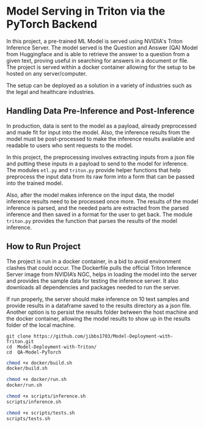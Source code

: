 # Model Serving in Triton via the PyTorch Backend

In this project, a pre-trained ML Model is served using NVIDIA's Triton Inference Server. The model served is the
Question and Answer (QA) Model from Huggingface and is able to retrieve the answer to a question from a given text,
proving useful in searching for answers in a document or file. The project is served within a docker container
allowing for the setup to be hosted on any server/computer.

The setup can be deployed as a solution in a variety of industries such as the legal and healthcare industries.

## Handling Data Pre-Inference and Post-Inference

In production, data is sent to the model as a payload, already preprocessed and made fit for input into the model. Also,
the inference results from the model must be post-processed to make the inference results available and readable to users
who sent requests to the model.

In this project, the preprocessing involves extracting inputs from a json file and putting these inputs in a payload
to send to the model for inference. The modules `etl.py` and `triton.py` provide helper functions that help preprocess
the input data from its raw form into a form that can be passed into the trained model.

Also, after the model makes inference on the input data, the model inference results need to be processed once more.
The results of the model inference is parsed, and the needed parts are extracted from the parsed inference and then
saved in a format for the user to get back. The module `triton.py` provides the function that parses
the results of the model inference.


## How to Run Project

The project is run in a docker container, in a bid to avoid environment clashes that could occur. The Dockerfile
pulls the official Triton Inference Server image from NVIDIA’s NGC, helps in loading the model into the server and
provides the sample data for testing the inference server. It also downloads all dependencies and packages needed
to run the server.

If run properly, the server should make inference on 10 text samples and provide results in a dataframe saved to the
results directory as a json file. Another option is to persist the results folder between the host machine and the
docker container, allowing the model results to show up in the results folder of the local machine.

```commandline
git clone https://github.com/jibbs1703/Model-Deployment-with-Triton.git
cd  Model-Deployment-with-Triton/
cd  QA-Model-PyTorch
```

```bash
chmod +x docker/build.sh
docker/build.sh

```

```bash
chmod +x docker/run.sh
docker/run.sh

```

```bash
chmod +x scripts/inference.sh
scripts/inference.sh
```

```bash
chmod +x scripts/tests.sh
scripts/tests.sh
```
